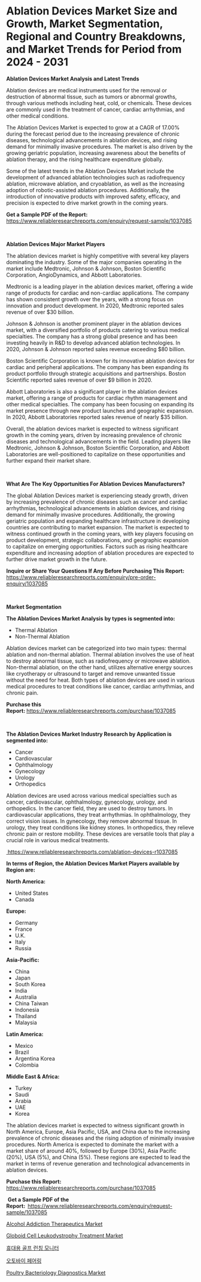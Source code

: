 <p><h1>Ablation Devices Market Size and Growth, Market Segmentation, Regional and Country Breakdowns, and Market Trends for Period from 2024 -  2031</h1></p><p><strong>Ablation Devices Market Analysis and Latest Trends</strong></p>
<p><p>Ablation devices are medical instruments used for the removal or destruction of abnormal tissue, such as tumors or abnormal growths, through various methods including heat, cold, or chemicals. These devices are commonly used in the treatment of cancer, cardiac arrhythmias, and other medical conditions.</p><p>The Ablation Devices Market is expected to grow at a CAGR of 17.00% during the forecast period due to the increasing prevalence of chronic diseases, technological advancements in ablation devices, and rising demand for minimally invasive procedures. The market is also driven by the growing geriatric population, increasing awareness about the benefits of ablation therapy, and the rising healthcare expenditure globally.</p><p>Some of the latest trends in the Ablation Devices Market include the development of advanced ablation technologies such as radiofrequency ablation, microwave ablation, and cryoablation, as well as the increasing adoption of robotic-assisted ablation procedures. Additionally, the introduction of innovative products with improved safety, efficacy, and precision is expected to drive market growth in the coming years.</p></p>
<p><strong>Get a Sample PDF of the Report:&nbsp;</strong> <a href="https://www.reliableresearchreports.com/enquiry/request-sample/1037085">https://www.reliableresearchreports.com/enquiry/request-sample/1037085</a></p>
<p>&nbsp;</p>
<p><strong>Ablation Devices Major Market Players</strong></p>
<p><p>The ablation devices market is highly competitive with several key players dominating the industry. Some of the major companies operating in the market include Medtronic, Johnson & Johnson, Boston Scientific Corporation, AngioDynamics, and Abbott Laboratories.</p><p>Medtronic is a leading player in the ablation devices market, offering a wide range of products for cardiac and non-cardiac applications. The company has shown consistent growth over the years, with a strong focus on innovation and product development. In 2020, Medtronic reported sales revenue of over $30 billion.</p><p>Johnson & Johnson is another prominent player in the ablation devices market, with a diversified portfolio of products catering to various medical specialties. The company has a strong global presence and has been investing heavily in R&D to develop advanced ablation technologies. In 2020, Johnson & Johnson reported sales revenue exceeding $80 billion.</p><p>Boston Scientific Corporation is known for its innovative ablation devices for cardiac and peripheral applications. The company has been expanding its product portfolio through strategic acquisitions and partnerships. Boston Scientific reported sales revenue of over $9 billion in 2020.</p><p>Abbott Laboratories is also a significant player in the ablation devices market, offering a range of products for cardiac rhythm management and other medical specialties. The company has been focusing on expanding its market presence through new product launches and geographic expansion. In 2020, Abbott Laboratories reported sales revenue of nearly $35 billion.</p><p>Overall, the ablation devices market is expected to witness significant growth in the coming years, driven by increasing prevalence of chronic diseases and technological advancements in the field. Leading players like Medtronic, Johnson & Johnson, Boston Scientific Corporation, and Abbott Laboratories are well-positioned to capitalize on these opportunities and further expand their market share.</p></p>
<p>&nbsp;</p>
<p><strong>What Are The Key Opportunities For Ablation Devices Manufacturers?</strong></p>
<p><p>The global Ablation Devices market is experiencing steady growth, driven by increasing prevalence of chronic diseases such as cancer and cardiac arrhythmias, technological advancements in ablation devices, and rising demand for minimally invasive procedures. Additionally, the growing geriatric population and expanding healthcare infrastructure in developing countries are contributing to market expansion. The market is expected to witness continued growth in the coming years, with key players focusing on product development, strategic collaborations, and geographic expansion to capitalize on emerging opportunities. Factors such as rising healthcare expenditure and increasing adoption of ablation procedures are expected to further drive market growth in the future.</p></p>
<p><strong>Inquire or Share Your Questions If Any Before Purchasing This Report:</strong> <a href="https://www.reliableresearchreports.com/enquiry/pre-order-enquiry/1037085">https://www.reliableresearchreports.com/enquiry/pre-order-enquiry/1037085</a></p>
<p>&nbsp;</p>
<p><strong>Market Segmentation</strong></p>
<p><strong>The Ablation Devices Market Analysis by types is segmented into:</strong></p>
<p><ul><li>Thermal Ablation</li><li>Non-Thermal Ablation</li></ul></p>
<p><p>Ablation devices market can be categorized into two main types: thermal ablation and non-thermal ablation. Thermal ablation involves the use of heat to destroy abnormal tissue, such as radiofrequency or microwave ablation. Non-thermal ablation, on the other hand, utilizes alternative energy sources like cryotherapy or ultrasound to target and remove unwanted tissue without the need for heat. Both types of ablation devices are used in various medical procedures to treat conditions like cancer, cardiac arrhythmias, and chronic pain.</p></p>
<p><strong>Purchase this Report:&nbsp;</strong><a href="https://www.reliableresearchreports.com/purchase/1037085">https://www.reliableresearchreports.com/purchase/1037085</a></p>
<p>&nbsp;</p>
<p><strong>The Ablation Devices Market Industry Research by Application is segmented into:</strong></p>
<p><ul><li>Cancer</li><li>Cardiovascular</li><li>Ophthalmology</li><li>Gynecology</li><li>Urology</li><li>Orthopedics</li></ul></p>
<p><p>Ablation devices are used across various medical specialties such as cancer, cardiovascular, ophthalmology, gynecology, urology, and orthopedics. In the cancer field, they are used to destroy tumors. In cardiovascular applications, they treat arrhythmias. In ophthalmology, they correct vision issues. In gynecology, they remove abnormal tissue. In urology, they treat conditions like kidney stones. In orthopedics, they relieve chronic pain or restore mobility. These devices are versatile tools that play a crucial role in various medical treatments.</p></p>
<p><a href="https://www.reliableresearchreports.com/ablation-devices-r1037085">&nbsp;https://www.reliableresearchreports.com/ablation-devices-r1037085</a></p>
<p><strong>In terms of Region, the Ablation Devices Market Players available by Region are:</strong></p>
<p>
    <p> <strong> North America: </strong>
        <ul>
            <li>United States</li>
            <li>Canada</li>
        </ul>
        </p> 
    <p> <strong> Europe: </strong>
        <ul>
            <li>Germany</li>
            <li>France</li>
            <li>U.K.</li>
            <li>Italy</li>
            <li>Russia</li>
        </ul>
        </p> 
    <p> <strong> Asia-Pacific: </strong>
        <ul>
            <li>China</li>
            <li>Japan</li>
            <li>South Korea</li>
            <li>India</li>
            <li>Australia</li>
            <li>China Taiwan</li>
            <li>Indonesia</li>
            <li>Thailand</li>
            <li>Malaysia</li>
        </ul>
        </p> 
    <p> <strong> Latin America: </strong>
        <ul>
            <li>Mexico</li>
            <li>Brazil</li>
            <li>Argentina Korea</li>
            <li>Colombia</li>
        </ul>
        </p> 
    <p> <strong> Middle East & Africa: </strong>
        <ul>
            <li>Turkey</li>
            <li>Saudi</li>
            <li>Arabia</li>
            <li>UAE</li>
            <li>Korea</li>
        </ul>
    </p>
    </p>
<p><p>The ablation devices market is expected to witness significant growth in North America, Europe, Asia Pacific, USA, and China due to the increasing prevalence of chronic diseases and the rising adoption of minimally invasive procedures. North America is expected to dominate the market with a market share of around 40%, followed by Europe (30%), Asia Pacific (20%), USA (5%), and China (5%). These regions are expected to lead the market in terms of revenue generation and technological advancements in ablation devices.</p></p>
<p><strong>Purchase this Report: </strong><a href="https://www.reliableresearchreports.com/purchase/1037085">https://www.reliableresearchreports.com/purchase/1037085</a></p>
<p>&nbsp;<strong>Get a Sample PDF of the Report:&nbsp;&nbsp;</strong><a href="https://www.reliableresearchreports.com/enquiry/request-sample/1037085">https://www.reliableresearchreports.com/enquiry/request-sample/1037085</a></p>
<p><strong></strong></p>
<p><p><a href="https://github.com/AdrianaPaucek2023/Market-Research-Report-List-2/blob/main/alcohol-addiction-therapeutics-market.md">Alcohol Addiction Therapeutics Market</a></p><p><a href="https://github.com/lorenzaSchmeler/Market-Research-Report-List-2/blob/main/globoid-cell-leukodystrophy-treatment-market.md">Globoid Cell Leukodystrophy Treatment Market</a></p><p><a href="https://github.com/ahmadrevanz10/Market-Research-Report-List-2/blob/main/356609573986.md">휴대용 골프 런칭 모니터</a></p><p><a href="https://github.com/jimahmed0511/Market-Research-Report-List-2/blob/main/625187773985.md">오토바이 페어링</a></p><p><a href="https://github.com/ruddyyedelwadw/Market-Research-Report-List-3/blob/main/poultry-bacteriology-diagnostics-market.md">Poultry Bacteriology Diagnostics Market</a></p></p>